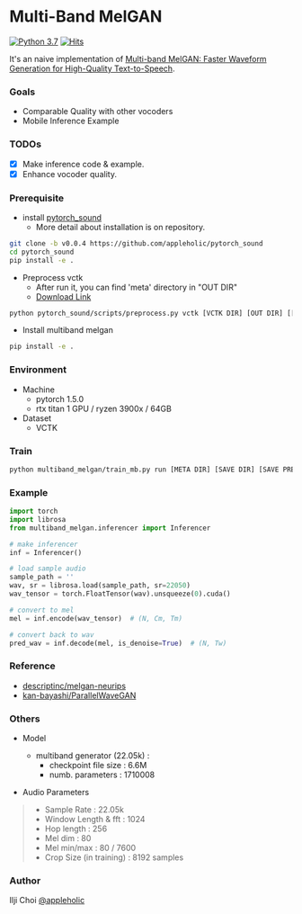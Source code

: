 # Multi-Band MelGAN

[![Python 3.7](https://img.shields.io/badge/python-3.7-blue.svg)](https://www.python.org/downloads/release/python-370/) [![Hits](https://hits.seeyoufarm.com/api/count/incr/badge.svg?url=https%3A%2F%2Fgithub.com%2Fappleholic%2Fmultiband_melgan)](https://hits.seeyoufarm.com)

It's an naive implementation of [Multi-band MelGAN: Faster Waveform Generation for High-Quality
Text-to-Speech](https://arxiv.org/abs/2005.05106).

### Goals

- Comparable Quality with other vocoders
- Mobile Inference Example

### TODOs

- [x] Make inference code & example.
- [x] Enhance vocoder quality.

### Prerequisite

- install [pytorch_sound](https://github.com/appleholic/pytorch_sound)
  - More detail about installation is on repository.
```bash
git clone -b v0.0.4 https://github.com/appleholic/pytorch_sound
cd pytorch_sound
pip install -e .
```

- Preprocess vctk
  - After run it, you can find 'meta' directory in "OUT DIR"
  - [Download Link](http://homepages.inf.ed.ac.uk/jyamagis/release/VCTK-Corpus.tar.gz) 
```bash
python pytorch_sound/scripts/preprocess.py vctk [VCTK DIR] [OUT DIR] [[Sample Rate: default 22.05k]]
```

- Install multiband melgan
```bash
pip install -e .
```

### Environment

- Machine
  - pytorch 1.5.0
  - rtx titan 1 GPU / ryzen 3900x / 64GB
- Dataset
  - VCTK


### Train

```bash
python multiband_melgan/train_mb.py run [META DIR] [SAVE DIR] [SAVE PREFIX] [[other arguments...]]
```

### Example

```python
import torch
import librosa
from multiband_melgan.inferencer import Inferencer

# make inferencer
inf = Inferencer()

# load sample audio
sample_path = ''
wav, sr = librosa.load(sample_path, sr=22050)
wav_tensor = torch.FloatTensor(wav).unsqueeze(0).cuda()

# convert to mel
mel = inf.encode(wav_tensor)  # (N, Cm, Tm)

# convert back to wav
pred_wav = inf.decode(mel, is_denoise=True)  # (N, Tw)
```

### Reference

- [descriptinc/melgan-neurips](https://github.com/descriptinc/melgan-neurips)
- [kan-bayashi/ParallelWaveGAN](https://github.com/kan-bayashi/ParallelWaveGAN)

### Others

- Model
  - multiband generator (22.05k) : 
    - checkpoint file size : 6.6M
    - numb. parameters : 1710008
  
- Audio Parameters

> - Sample Rate : 22.05k
> - Window Length & fft : 1024
> - Hop length : 256 
> - Mel dim : 80
> - Mel min/max : 80 / 7600
> - Crop Size (in training) : 8192 samples

### Author

Ilji Choi [\@appleholic](https://github.com/appleholic)
